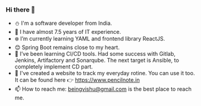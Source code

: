 ### Hi there 👋

- :snowman: I'm a software developer from India. 
- :office:  I have almost 7.5 years of IT experience.
- :snowflake: I’m currently learning YAML and frontend library ReactJS.
- :blush: Spring Boot remains close to my heart.
- 🤔 I’ve been learning CI/CD tools. Had some success with Gitlab, Jenkins, Artifactory and Sonarqube. The next target is Ansible, to completely implement CD part.
- 🌱 I've created a website to track my everyday rotine. You can use it too. It can be found here :point_right: https://www.pencilnote.in
- 📫 How to reach me: beingvishu@gmail.com is the best place to reach me.
<!-- 
- ⚡ Fun fact: I'm always moved by Mathematics fun facts. Example: x% of y is always y% of x.
-->
